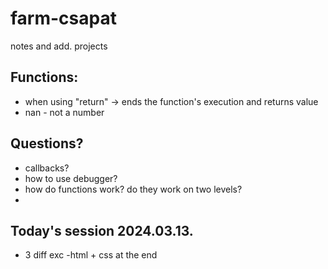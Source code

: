 # farm-csapat
notes and add. projects

## Functions:
- when using "return" -> ends the function's execution and returns value
- nan - not a number

## Questions?
- callbacks? 
- how to use debugger?
- how do functions work? do they work on two levels?
- 

## Today's session 2024.03.13.
- 3 diff exc
-html + css at the end